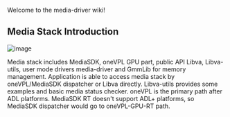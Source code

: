 Welcome to the media-driver wiki!

## Media Stack Introduction
![image](https://user-images.githubusercontent.com/48201750/167239923-d38ab33f-58ae-470a-8594-b1e147886b74.png)

Media stack includes MediaSDK, oneVPL GPU part, public API Libva, Libva-utils, user mode drivers media-driver and GmmLib for memory management.
Application is able to access media stack by oneVPL/MediaSDK dispatcher or Libva directly. Libva-utils provides some examples and basic media status checker. oneVPL is the primary path after ADL platforms. MediaSDK RT doesn't support ADL+ platforms, so MediaSDK dispatcher would go to oneVPL-GPU-RT path.
